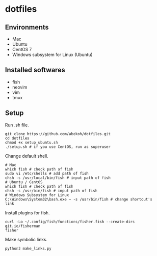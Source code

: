# dotfiles

## Environments
- Mac
- Ubuntu
- CentOS 7
- Windows subsystem for Linux (Ubuntu)

## Installed softwares
- fish
- neovim
- vim
- tmux

## Setup

Run .sh file.
```
git clone https://github.com/abekoh/dotfiles.git
cd dotfiles
chmod +x setup_ubuntu.sh
./setup.sh # if you use CentOS, run as superuser
```
Change default shell.
```
# Mac
which fish # check path of fish
sudo vi /etc/shells # add path of fish
chsh -s /usr/local/bin/fish # input path of fish
# Ubuntu / CentOS
which fish # check path of fish
chsh -s /usr/bin/fish # input path of fish
# Windows Subsystem for Linux
C:\Windows\System32\bash.exe ~ -s /usr/bin/fish # change shortcut's link
```
Install plugins for fish.
```
curl -Lo ~/.config/fish/functions/fisher.fish --create-dirs git.io/fisherman
fisher
```
Make symbolic links.
```
python3 make_links.py
```
